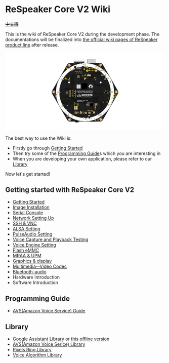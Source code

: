 # ReSpeaker Core V2 Wiki

~~[中文版](/cn/ReSpeaker_Core_V2/README.md)~~

This is the wiki of ReSpeaker Core V2 during the development phase. The documentations will be finalized into [the official wiki pages of ReSpeaker product line](http://wiki.seeed.cc/ReSpeaker) after release.

![](/img/ReSpeaker_Core_V2.png)
<!-- todo: 这里会有一段话介绍ReSpeaker Core V2以及一些图片，以及wiki整体结构，以及文档的使用方法 -->

The best way to use the Wiki is:
- Firstly go through [Getting Started](#getting-started-with-respeaker-core-v2)
- Then try some of the [Programming Guide](#programming-guide)s which you are interesting in
- When you are developing your own application, please refer to our [Library](#library)

Now let's get started!

## Getting started with ReSpeaker Core V2
- [Getting Started](/docs/ReSpeaker_Core_V2/getting_started.md)
- [Image Installation](/docs/ReSpeaker_Core_V2/getting_started.md#image-installation)
- [Serial Console](/docs/ReSpeaker_Core_V2/getting_started.md#serial-console)
- [Network Setting Up](/docs/ReSpeaker_Core_V2/getting_started.md#network-setting-up)
- [SSH & VNC](/docs/ReSpeaker_Core_V2/getting_started.md#ssh--vnc)
- [ALSA Setting](/docs/ReSpeaker_Core_V2/getting_started.md#alsa-setting)
- [PulseAudio Setting](/docs/ReSpeaker_Core_V2/getting_started.md#pulseaudio-setting)
- [Voice Capture and Playback Testing](/docs/ReSpeaker_Core_V2/getting_started.md#voice-capture-and-playback-testing)
- [Voice Engine Setting](/docs/ReSpeaker_Core_V2/getting_started.md#voice-engine-setting)
- [Flash eMMC](/docs/ReSpeaker_Core_V2/getting_started.md#flash-emmc)
- [MRAA & UPM](/docs/ReSpeaker_Core_V2/mraa_upm.md)
- [Graphics & display](/docs/ReSpeaker_Core_V2/graphics_and_display.md)
- [Multimedia--Video Codec](/docs/ReSpeaker_Core_V2/multimedia_video_codec.md)
- [Bluetooth-audio](/docs/ReSpeaker_Core_V2/bluetooth_audio.md)
- Hardware Introduction
- Software Introduction


## Programming Guide
- [AVS(Amazon Voice Service) Guide](/docs/ReSpeaker_Core_V2/avs_guide.md)


## Library
- [Google Assistant Library](https://github.com/googlesamples/assistant-sdk-python) or [this offline version](https://github.com/respeaker/ok_google/tree/master/offline)
- [AVS(Amazon Voice Serice) Library](https://github.com/respeaker/avs)
- [Pixels Ring Library](https://github.com/respeaker/pixel_ring)
- [Voice Algorithm Library](https://github.com/voice-engine/voice-engine)

